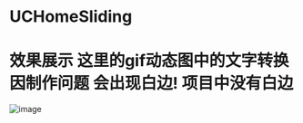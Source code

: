 # UCHomeSliding
# 效果展示  这里的gif动态图中的文字转换因制作问题 会出现白边! 项目中没有白边

![image](https://github.com/suoxiaoxiao/UCHomeSliding/animation.gif)
